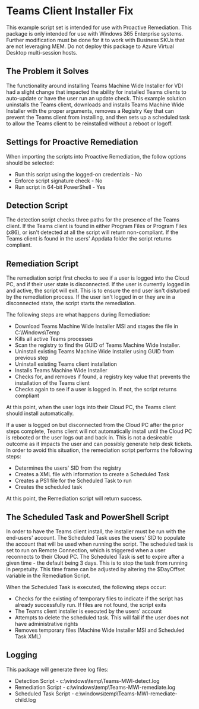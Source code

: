 # Teams Client Installer Fix
This example script set is intended for use with Proactive Remediation. This package is only intended for use with Windows 365 Enterprise systems. Further modification must be done for it to work with Business SKUs that are not leveraging MEM.  Do not deploy this package to Azure Virtual Desktop multi-session hosts.

## The Problem it Solves
The functionality around installing Teams Machine Wide Installer for VDI had a slight change that impacted the ability for installed Teams clients to auto-update or have the user run an update check. This example solution uninstalls the Teams client, downloads and installs Teams Machine Wide Installer with the proper arguments, removes a Registry Key that can prevent the Teams client from installing, and then sets up a scheduled task to allow the Teams client to be reinstalled without a reboot or logoff.

## Settings for Proactive Remediation
When importing the scripts into Proactive Remediation, the follow options should be selected:
- Run this script using the logged-on credentials - No
- Enforce script signature check - No
- Run script in 64-bit PowerShell - Yes

## Detection Script
The detection script checks three paths for the presence of the Teams client. If the Teams client is found in either Program Files or Program Files (x86), or isn't detected at all the script will return non-compliant. If the Teams client is found in the users' Appdata folder the script returns compliant.

## Remediation Script
The remediation script first checks to see if a user is logged into the Cloud PC, and if their user state is disconnected. If the user is currently logged in and active, the script will exit. This is to ensure the end user isn't disturbed by the remediation process. If the user isn't logged in or they are in a disconnected state, the script starts the remediation.

The following steps are what happens during Remediation:
- Download Teams Machine Wide Installer MSI and stages the file in C:\Windows\Temp
- Kills all active Teams processes
- Scan the registry to find the GUID of Teams Machine Wide Installer.
- Uninstall existing Teams Machine Wide Installer using GUID from previous step
- Uninstall existing Teams client installation
- Installs Teams Machine Wide Installer 
- Checks for, and removes if found, a registry key value that prevents the installation of the Teams client
- Checks again to see if a user is logged in. If not, the script returns compliant

At this point, when the user logs into their Cloud PC, the Teams client should install automatically.

If a user is logged on but disconnected from the Cloud PC after the prior steps complete, Teams client will not automatically install until the Cloud PC is rebooted or the user logs out and back in. This is not a desireable outcome as it impacts the user and can possibly generate help desk tickets. In order to avoid this situation, the remediation script performs the following steps:
- Determines the users' SID from the registry
- Creates a XML file with information to create a Scheduled Task
- Creates a PS1 file for the Scheduled Task to run
- Creates the scheduled task

At this point, the Remediation script will return success.

## The Scheduled Task and PowerShell Script
In order to have the Teams client install, the installer must be run with the end-users' account. The Scheduled Task uses the users' SID to populate the account that will be used when running the script. The scheduled task is set to run on Remote Connection, which is triggered when a user reconnects to their Cloud PC. The Scheduled Task is set to expire after a given time - the default being 3 days. This is to stop the task from running in perpetuity. This time frame can be adjusted by altering the $DayOffset variable in the Remediation Script.

When the Scheduled Task is executed, the following steps occur:
- Checks for the existing of temporary files to indicate if the script has already successfully run. If files are not found, the script exits
- The Teams client installer is executed by the users' account
- Attempts to delete the scheduled task. This will fail if the user does not have administrative rights
- Removes temporary files (Machine Wide Installer MSI and Scheduled Task XML)

## Logging
This package will generate three log files:
- Detection Script - c:\windows\temp\Teams-MWI-detect.log
- Remediation Script - c:\windows\temp\Teams-MWI-remediate.log
- Scheduled Task Script - c:\windows\temp\Teams-MWI-remediate-child.log

